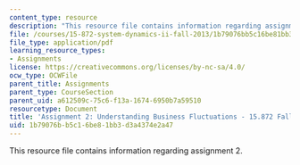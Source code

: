 ```yaml
---
content_type: resource
description: "This resource file contains information regarding assignment 2.\r\n"
file: /courses/15-872-system-dynamics-ii-fall-2013/1b79076bb5c16be81bb3d3a4374e2a47_MIT15_872F13_ass2.pdf
file_type: application/pdf
learning_resource_types:
- Assignments
license: https://creativecommons.org/licenses/by-nc-sa/4.0/
ocw_type: OCWFile
parent_title: Assignments
parent_type: CourseSection
parent_uid: a612509c-75c6-f13a-1674-6950b7a59510
resourcetype: Document
title: 'Assignment 2: Understanding Business Fluctuations - 15.872 Fall 2013'
uid: 1b79076b-b5c1-6be8-1bb3-d3a4374e2a47
---
```

This resource file contains information regarding assignment 2.
